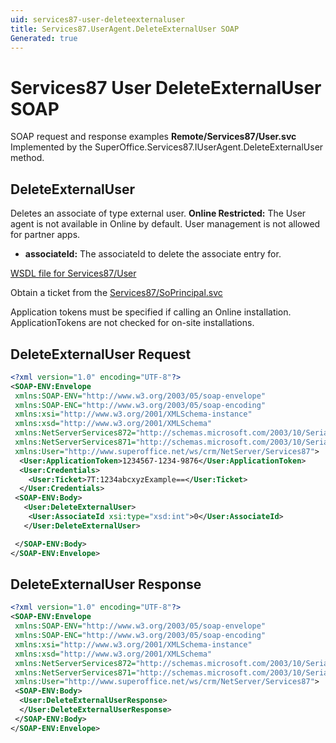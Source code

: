```yaml
---
uid: services87-user-deleteexternaluser
title: Services87.UserAgent.DeleteExternalUser SOAP
Generated: true
---
```


# Services87 User DeleteExternalUser SOAP

SOAP request and response examples **Remote/Services87/User.svc**
Implemented by the <see cref="M:SuperOffice.Services87.IUserAgent.DeleteExternalUser">SuperOffice.Services87.IUserAgent.DeleteExternalUser</see> method.

## DeleteExternalUser

Deletes an associate of type external user.
<para /><b>Online Restricted:</b> The User agent is not available in Online by default. User management is not allowed for partner apps.

* **associateId:** The associateId to delete the associate entry for.



[WSDL file for Services87/User](../Services87-User.md)

Obtain a ticket from the [Services87/SoPrincipal.svc](../SoPrincipal/index.md)

Application tokens must be specified if calling an Online installation. ApplicationTokens are not checked for on-site installations.

## DeleteExternalUser Request

```xml
<?xml version="1.0" encoding="UTF-8"?>
<SOAP-ENV:Envelope
 xmlns:SOAP-ENV="http://www.w3.org/2003/05/soap-envelope"
 xmlns:SOAP-ENC="http://www.w3.org/2003/05/soap-encoding"
 xmlns:xsi="http://www.w3.org/2001/XMLSchema-instance"
 xmlns:xsd="http://www.w3.org/2001/XMLSchema"
 xmlns:NetServerServices872="http://schemas.microsoft.com/2003/10/Serialization/Arrays"
 xmlns:NetServerServices871="http://schemas.microsoft.com/2003/10/Serialization/"
 xmlns:User="http://www.superoffice.net/ws/crm/NetServer/Services87">
  <User:ApplicationToken>1234567-1234-9876</User:ApplicationToken>
  <User:Credentials>
    <User:Ticket>7T:1234abcxyzExample==</User:Ticket>
  </User:Credentials>
 <SOAP-ENV:Body>
   <User:DeleteExternalUser>
    <User:AssociateId xsi:type="xsd:int">0</User:AssociateId>
   </User:DeleteExternalUser>

 </SOAP-ENV:Body>
</SOAP-ENV:Envelope>

```


## DeleteExternalUser Response

```xml
<?xml version="1.0" encoding="UTF-8"?>
<SOAP-ENV:Envelope
 xmlns:SOAP-ENV="http://www.w3.org/2003/05/soap-envelope"
 xmlns:SOAP-ENC="http://www.w3.org/2003/05/soap-encoding"
 xmlns:xsi="http://www.w3.org/2001/XMLSchema-instance"
 xmlns:xsd="http://www.w3.org/2001/XMLSchema"
 xmlns:NetServerServices872="http://schemas.microsoft.com/2003/10/Serialization/Arrays"
 xmlns:NetServerServices871="http://schemas.microsoft.com/2003/10/Serialization/"
 xmlns:User="http://www.superoffice.net/ws/crm/NetServer/Services87">
 <SOAP-ENV:Body>
  <User:DeleteExternalUserResponse>
  </User:DeleteExternalUserResponse>
 </SOAP-ENV:Body>
</SOAP-ENV:Envelope>

```

